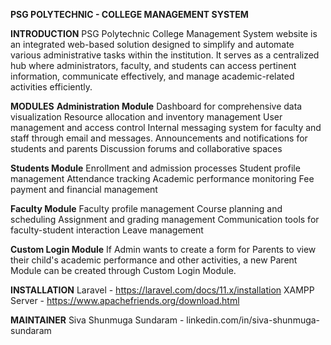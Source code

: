 **PSG POLYTECHNIC - COLLEGE MANAGEMENT SYSTEM**

**INTRODUCTION**
PSG Polytechnic College Management System website is an integrated web-based solution designed to simplify and automate various administrative tasks within the institution. It serves as a centralized hub where administrators, faculty, and students can access pertinent information, communicate effectively, and manage academic-related activities efficiently.

**MODULES**
**Administration Module**
  Dashboard for comprehensive data visualization
  Resource allocation and inventory management
  User management and access control
  Internal messaging system for faculty and staff through email and messages.
  Announcements and notifications for students and parents
  Discussion forums and collaborative spaces

**Students Module**
  Enrollment and admission processes
  Student profile management
  Attendance tracking
  Academic performance monitoring
  Fee payment and financial management

**Faculty Module**
  Faculty profile management
  Course planning and scheduling
  Assignment and grading management
  Communication tools for faculty-student interaction
  Leave management

**Custom Login Module**
  If Admin wants to create a form for Parents to view their child's academic performance and other activities, a new Parent Module can be created through Custom Login Module.

**INSTALLATION**
  Laravel - https://laravel.com/docs/11.x/installation
  XAMPP Server - https://www.apachefriends.org/download.html

**MAINTAINER**
  Siva Shunmuga Sundaram - linkedin.com/in/siva-shunmuga-sundaram
